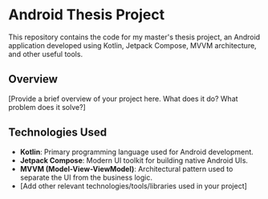 # Android Thesis Project

This repository contains the code for my master's thesis project, an Android application developed using Kotlin, Jetpack Compose, MVVM architecture, and other useful tools.

## Overview

[Provide a brief overview of your project here. What does it do? What problem does it solve?]

## Technologies Used

- **Kotlin**: Primary programming language used for Android development.
- **Jetpack Compose**: Modern UI toolkit for building native Android UIs.
- **MVVM (Model-View-ViewModel)**: Architectural pattern used to separate the UI from the business logic.
- [Add other relevant technologies/tools/libraries used in your project]
